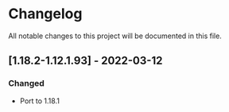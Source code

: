 # Changelog
All notable changes to this project will be documented in this file.

## [1.18.2-1.12.1.93] - 2022-03-12
### Changed
 - Port to 1.18.1